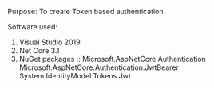 Purpose: To create Token based authentication.

Software used:
1. Visual Studio 2019 
2. Net Core 3.1
3. NuGet packages :: 
   Microsoft.AspNetCore.Authentication
   Microsoft.AspNetCore.Authentication.JwtBearer
   System.IdentityModel.Tokens.Jwt
